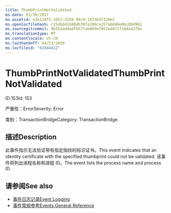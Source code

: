 ```yaml
---
title: ThumbPrintNotValidated
ms.date: 03/30/2017
ms.assetid: e3e110f5-2853-4150-99c9-18236df320e2
ms.openlocfilehash: c15db842d48db38fa200ca157a6846e06c0b0961
ms.sourcegitcommit: 9b552addadfb57fab0b9e7852ed4f1f1b8a42f8e
ms.translationtype: MT
ms.contentlocale: zh-CN
ms.lasthandoff: 04/23/2019
ms.locfileid: "61944412"
---
```

# <a name="thumbprintnotvalidated"></a><span data-ttu-id="546c6-102">ThumbPrintNotValidated</span><span class="sxs-lookup"><span data-stu-id="546c6-102">ThumbPrintNotValidated</span></span>
<span data-ttu-id="546c6-103">ID:153</span><span class="sxs-lookup"><span data-stu-id="546c6-103">Id: 153</span></span>  
  
 <span data-ttu-id="546c6-104">严重性：Error</span><span class="sxs-lookup"><span data-stu-id="546c6-104">Severity: Error</span></span>  
  
 <span data-ttu-id="546c6-105">类别：TransactionBridge</span><span class="sxs-lookup"><span data-stu-id="546c6-105">Category: TransactionBridge</span></span>  
  
## <a name="description"></a><span data-ttu-id="546c6-106">描述</span><span class="sxs-lookup"><span data-stu-id="546c6-106">Description</span></span>  
 <span data-ttu-id="546c6-107">此事件指示无法验证带有指定指纹的标识证书。</span><span class="sxs-lookup"><span data-stu-id="546c6-107">This event indicates that an identity certificate with the specified thumbprint could not be validated.</span></span> <span data-ttu-id="546c6-108">该事件将列出进程名称和进程 ID。</span><span class="sxs-lookup"><span data-stu-id="546c6-108">The event lists the process name and process ID.</span></span>  
  
## <a name="see-also"></a><span data-ttu-id="546c6-109">请参阅</span><span class="sxs-lookup"><span data-stu-id="546c6-109">See also</span></span>

- [<span data-ttu-id="546c6-110">事件日志记录</span><span class="sxs-lookup"><span data-stu-id="546c6-110">Event Logging</span></span>](../../../../../docs/framework/wcf/diagnostics/event-logging/index.md)
- [<span data-ttu-id="546c6-111">事件常规参考</span><span class="sxs-lookup"><span data-stu-id="546c6-111">Events General Reference</span></span>](../../../../../docs/framework/wcf/diagnostics/event-logging/events-general-reference.md)
